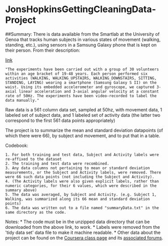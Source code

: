 JonsHopkinsGettingCleaningData-Project
======================================
##Summary:
There is data available from the Smartlab at the University of Genoa that tracks human subjects in various states of movement (walking, standing, etc.), using sensors in a Samsung Galaxy phone that is kept on their person. From their description:

[link](http://archive.ics.uci.edu/ml/datasets/Human+Activity+Recognition+Using+Smartphones)

`"The experiments have been carried out with a group of 30 volunteers within an age bracket of 19-48 years. Each person performed six activities (WALKING, WALKING_UPSTAIRS, WALKING_DOWNSTAIRS, SITTING, STANDING, LAYING) wearing a smartphone (Samsung Galaxy S II) on the waist. Using its embedded accelerometer and gyroscope, we captured 3-axial linear acceleration and 3-axial angular velocity at a constant rate of 50Hz. The experiments have been video-recorded to label the data manually."`

Raw data is a 561 column data set, sampled at 50hz, with movement data, 1 labeled set of subject data, and 1 labeled set of activity data (the latter two correspond to the first 561 data points appropriately)

The project is to summarize the mean and standard deviation datapoints (of which there were 66), by subject and movement, and to put that in a table.

Codebook:

    1. For both training and test data, Subject and Activity labels were re-affixed to the dataset
    2. The training and test data were recombined.
    3. Any data columns not pertaining to mean or standard deviation measurements, or the Subject and Activity labels, were removed. There were 66 such data points (not including the Subject and Activity).
    4. (The Activity labels were also given explicit labels, rather than numeric categories, for their 6 values, which were described in the summary above)
    5. The data was averaged, by Subject and Activity. (e.g. Subject 1, Walking, was summarized along its 66 mean and standard deviation points)
    6. The data was written out to a file named "summaryData.txt" in the same directory as the code.
    
Notes:
    * The code must be in the unzipped data directory that can be downloaded from the above link, to work.
    * Labels were removed from the 'tidy data set' data file to make it machine readable.
    * Other data about the project can be found on the [Coursera class page](https://class.coursera.org/getdata-008/human_grading/view/courses/972586/assessments/3/submissions) and its [associated forums](https://class.coursera.org/getdata-008/forum/list?forum_id=10009).
    